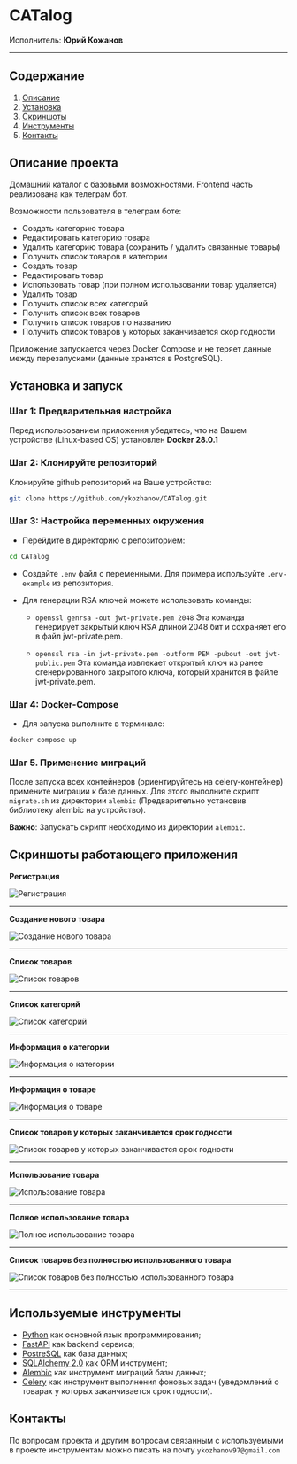 # CATalog
Исполнитель: **Юрий Кожанов**

-------------------------------------------------------------------------------------

## Содержание
1. [Описание](#описание-проекта)
2. [Установка](#установка-и-запуск)
3. [Скриншоты](#скриншоты-работающего-приложения)
4. [Инструменты](#используемые-инструменты)
5. [Контакты](#контакты)

## Описание проекта
Домашний каталог с базовыми возможностями. Frontend часть реализована как телеграм бот.

Возможности пользователя в телеграм боте:
- Создать категорию товара
- Редактировать категорию товара
- Удалить категорию товара (сохранить / удалить связанные товары)
- Получить список товаров в категории
- Создать товар
- Редактировать товар
- Использовать товар (при полном использовании товар удаляется)
- Удалить товар
- Получить список всех категорий
- Получить список всех товаров
- Получить список товаров по названию
- Получить список товаров у которых заканчивается скор годности

Приложение запускается через Docker Compose и не теряет данные между перезапусками (данные хранятся в PostgreSQL).

## Установка и запуск
### Шаг 1: Предварительная настройка
Перед использованием приложения убедитесь, что на Вашем устройстве (Linux-based OS) установлен **Docker 28.0.1**

### Шаг 2: Клонируйте репозиторий
Клонируйте github репозиторий на Ваше устройство:
```bash
git clone https://github.com/ykozhanov/CATalog.git
```

### Шаг 3: Настройка переменных окружения
- Перейдите в директорию с репозиторием:
```bash
cd CATalog
```
- Создайте `.env` файл с переменными. Для примера используйте `.env-example` из репозитория.

- Для генерации RSA ключей можете использовать команды:
    - `openssl genrsa -out jwt-private.pem 2048`
    Эта команда генерирует закрытый ключ RSA длиной 2048 бит и сохраняет его в файл jwt-private.pem.
    
    - `openssl rsa -in jwt-private.pem -outform PEM -pubout -out jwt-public.pem`
    Эта команда извлекает открытый ключ из ранее сгенерированного закрытого ключа, который хранится в файле jwt-private.pem.

### Шаг 4: Docker-Compose
- Для запуска выполните в терминале: 
```bash 
docker compose up
```

### Шаг 5. Применение миграций
После запуска всех контейнеров (ориентируйтесь на celery-контейнер) примените миграции к базе данных.
Для этого выполните скрипт `migrate.sh` из директории `alembic` (Предварительно установив библиотеку alembic на устройство).

**Важно**: Запускать скрипт необходимо из директории `alembic`.


## Скриншоты работающего приложения
**Регистрация**

![Регистрация](screenshots/screenshot_1.png)
***

**Создание нового товара**

![Создание нового товара](screenshots/screenshot_2.png)
***

**Список товаров**

![Список товаров](screenshots/screenshot_3.png)
***

**Список категорий**

![Список категорий](screenshots/screenshot_4.png)
***

**Информация о категории**

![Информация о категории](screenshots/screenshot_5.png)
***

**Информация о товаре**

![Информация о товаре](screenshots/screenshot_6.png)
***

**Список товаров у которых заканчивается срок годности**

![Список товаров у которых заканчивается срок годности](screenshots/screenshot_7.png)
***

**Использование товара**

![Использование товара](screenshots/screenshot_8.png)
***

**Полное использование товара**

![Полное использование товара](screenshots/screenshot_9.png)
***

**Список товаров без полностью использованного товара**

![Список товаров без полностью использованного товара](screenshots/screenshot_10.png)
***


## Используемые инструменты
- [Python](https://www.python.org/) как основной язык программирования;
- [FastAPI](https://flask.palletsprojects.com//) как backend сервиса;
- [PostreSQL](https://www.postgresql.org/) как база данных;
- [SQLAlchemy 2.0](https://www.sqlalchemy.org/) как ORM инструмент;
- [Alembic](https://alembic.sqlalchemy.org/en/latest/) как инструмент миграций базы данных;
- [Celery](https://docs.celeryq.dev/) как инструмент выполнения фоновых задач (уведомлений о товарах у которых заканчивается срок годности).


## Контакты
По вопросам проекта и другим вопросам связанным с используемыми в проекте инструментам 
можно писать на почту `ykozhanov97@gmail.com`
